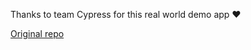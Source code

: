 Thanks to team Cypress for this real world demo app ❤️

<a href="https://github.com/cypress-io/cypress-realworld-app">Original repo</a>
